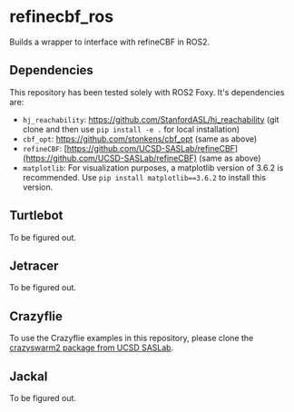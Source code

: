 # refinecbf_ros
Builds a wrapper to interface with refineCBF in ROS2.

## Dependencies
This repository has been tested solely with ROS2 Foxy.
It's dependencies are:
- `hj_reachability`: https://github.com/StanfordASL/hj_reachability (git clone and then use `pip install -e .` for local installation)
- `cbf_opt`: https://github.com/stonkens/cbf_opt (same as above)
- `refineCBF`: [https://github.com/UCSD-SASLab/refineCBF](https://github.com/UCSD-SASLab/refineCBF) (same as above)
- `matplotlib`: For visualization purposes, a matplotlib version of 3.6.2 is recommended. Use `pip install matplotlib==3.6.2` to install this version.

## Turtlebot
To be figured out.

## Jetracer
To be figured out.

## Crazyflie 
To use the Crazyflie examples in this repository, please clone the [crazyswarm2 package from UCSD SASLab](https://github.com/UCSD-SASLab/crazyswarm2).

## Jackal
To be figured out.